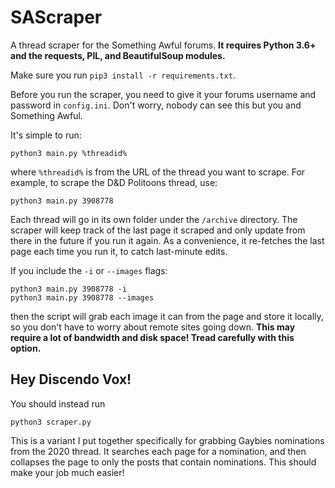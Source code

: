 # SAScraper
A thread scraper for the Something Awful forums. **It requires Python 3.6+ and the requests, PIL, and BeautifulSoup modules.**

Make sure you run `pip3 install -r requirements.txt`.

Before you run the scraper, you need to give it your forums username and password in `config.ini`. Don't worry, nobody can see this but you and Something Awful.

It's simple to run:

`python3 main.py %threadid%`

where `%threadid%` is from the URL of the thread you want to scrape. For example, to scrape the D&D Politoons thread, use:

`python3 main.py 3908778`

Each thread will go in its own folder under the `/archive` directory. The scraper will keep track of the last page it scraped and only update from there in the future if you run it again. As a convenience, it re-fetches the last page each time you run it, to catch last-minute edits.

If you include the `-i` or `--images` flags:

```
python3 main.py 3908778 -i
python3 main.py 3908778 --images
```

then the script will grab each image it can from the page and store it locally, so you don't have to worry about remote sites going down. **This may require a lot of bandwidth and disk space! Tread carefully with this option.**

## Hey Discendo Vox!
You should instead run
```
python3 scraper.py
```

This is a variant I put together specifically for grabbing Gaybies nominations from the 2020 thread. It searches each page for a nomination, and then collapses the page to only the posts that contain nominations. This should make your job much easier!